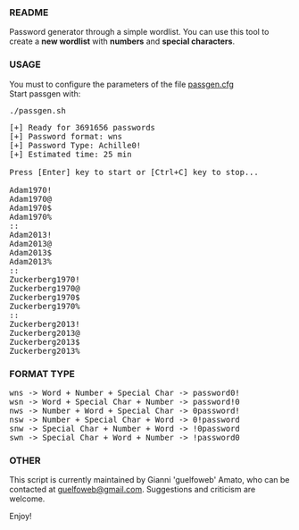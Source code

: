 ### README


Password generator through a simple wordlist.
You can use this tool to create a **new wordlist** with **numbers** and **special characters**.

### USAGE

You must to configure the parameters of the file <a href="https://github.com/guelfoweb/passgen/blob/master/passgen.cfg">passgen.cfg</a><br />
Start passgen with:
<pre>
./passgen.sh
</pre>
<pre>
[+] Ready for 3691656 passwords
[+] Password format: wns
[+] Password Type: Achille0!
[+] Estimated time: 25 min

Press [Enter] key to start or [Ctrl+C] key to stop...

Adam1970!
Adam1970@
Adam1970$
Adam1970%
::
Adam2013!
Adam2013@
Adam2013$
Adam2013%
::
Zuckerberg1970!
Zuckerberg1970@
Zuckerberg1970$
Zuckerberg1970%
::
Zuckerberg2013!
Zuckerberg2013@
Zuckerberg2013$
Zuckerberg2013%
</pre>


### FORMAT TYPE
<pre>
wns -> Word + Number + Special Char -> password0!
wsn -> Word + Special Char + Number -> password!0
nws -> Number + Word + Special Char -> 0password!
nsw -> Number + Special Char + Word -> 0!password
snw -> Special Char + Number + Word -> !0password
swn -> Special Char + Word + Number -> !password0
</pre>

### OTHER

This script is currently maintained by Gianni 'guelfoweb' Amato, who can be contacted at guelfoweb@gmail.com. Suggestions and criticism are welcome.

Enjoy!
